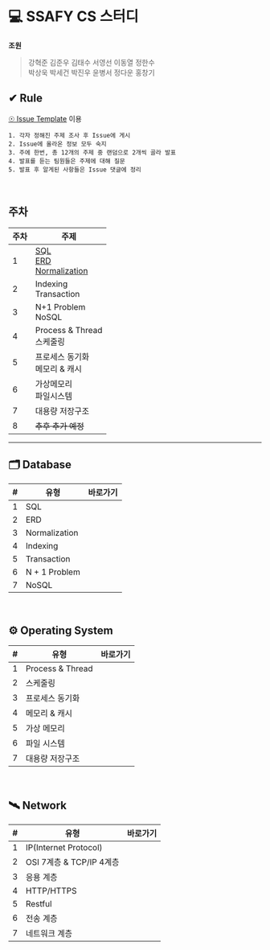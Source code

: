 # 💻 SSAFY CS 스터디

<b>조원</b>

> 강혁준 김준우 김태수 서영선 이동열 정한수<br/>
> 박상욱 박세건 박진우 윤병서 정다운 홍창기

## ✔ Rule

[☉ Issue Template](https://github.com/CSSAFTUDY/CS_STUDY/issues) 이용

```
1. 각자 정해진 주제 조사 후 Issue에 게시
2. Issue에 올라온 정보 모두 숙지
3. 주에 한번, 총 12개의 주제 중 랜덤으로 2개씩 골라 발표
4. 발표를 듣는 팀원들은 주제에 대해 질문
5. 발표 후 알게된 사항들은 Issue 댓글에 정리
```

<br/>

## 주차

| 주차 | 주제                                        |
| ---- | ------------------------------------------- |
| 1    | [SQL]() <br> [ERD]() <br> [Normalization]() |
| 2    | Indexing <br> Transaction                   |
| 3    | N+1 Problem <br> NoSQL                      |
| 4    | Process & Thread <br> 스케줄링              |
| 5    | 프로세스 동기화 <br> 메모리 & 캐시          |
| 6    | 가상메모리 <br> 파일시스템                  |
| 7    | 대용량 저장구조                             |
| 8    | <del>추후 추가 예정</del>                   |

<hr>

## 🗂️ Database

| #   | 유형          | 바로가기 |
| --- | ------------- | -------- |
| 1   | SQL           | []()     |
| 2   | ERD           | []()     |
| 3   | Normalization | []()     |
| 4   | Indexing      | []()     |
| 5   | Transaction   | []()     |
| 6   | N + 1 Problem | []()     |
| 7   | NoSQL         | []()     |

<br/>

## ⚙️ Operating System

| #   | 유형             | 바로가기 |
| --- | ---------------- | -------- |
| 1   | Process & Thread | []()     |
| 2   | 스케줄링         | []()     |
| 3   | 프로세스 동기화  | []()     |
| 4   | 메모리 & 캐시    | []()     |
| 5   | 가상 메모리      | []()     |
| 6   | 파일 시스템      | []()     |
| 7   | 대용량 저장구조  | []()     |

<br/>

## 🛰️ Network

| #   | 유형                     | 바로가기 |
| --- | ------------------------ | -------- |
| 1   | IP(Internet Protocol)    | []()     |
| 2   | OSI 7계층 & TCP/IP 4계층 | []()     |
| 3   | 응용 계층                | []()     |
| 4   | HTTP/HTTPS               | []()     |
| 5   | Restful                  | []()     |
| 6   | 전송 계층                | []()     |
| 7   | 네트워크 계층            | []()     |
